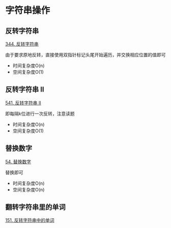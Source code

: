 # 字符串操作

## 反转字符串

[344. 反转字符串](https://leetcode.cn/problems/reverse-string/)

由于要求原地反转，直接使用双指针标记头尾开始遍历，并交换相应位置的值即可

- 时间复杂度O(n)
- 空间复杂度O(1)

## 反转字符串 II

[541. 反转字符串 II](https://leetcode.cn/problems/reverse-string-ii/)

即每隔k位进行一次反转，注意读题

- 时间复杂度O(n)
- 空间复杂度O(1)

## 替换数字

[54. 替换数字](https://kamacoder.com/problempage.php?pid=1064)

替换即可

- 时间复杂度O(n)
- 空间复杂度O(n)

## 翻转字符串里的单词

[151. 反转字符串中的单词](https://leetcode.cn/problems/reverse-words-in-a-string/)




